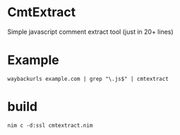 # CmtExtract
Simple javascript comment extract tool (just in 20+ lines)

# Example

```
waybackurls example.com | grep "\.js$" | cmtextract
```

# build
```
nim c -d:ssl cmtextract.nim
```

